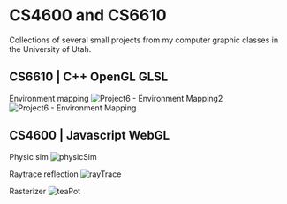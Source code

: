 # CS4600 and CS6610
Collections of several small projects from my computer graphic classes in the University of Utah.
## CS6610 | C++ OpenGL GLSL
Environment mapping
![Project6 - Environment Mapping2](https://user-images.githubusercontent.com/54004061/211911180-ba213ea0-bd7d-41a5-a7ee-68754c014097.jpg)
![Project6 - Environment Mapping](https://user-images.githubusercontent.com/54004061/211911205-5040ba64-3cae-49a8-aec8-749444af4e38.jpg)

## CS4600 | Javascript WebGL
Physic sim
![physicSim](https://user-images.githubusercontent.com/54004061/211911797-e2698a8d-9984-4c38-b0d5-0bd0a5216d9f.JPG)

Raytrace reflection
![rayTrace](https://user-images.githubusercontent.com/54004061/211911810-666d82e0-af02-49ca-838c-ce92c928b55c.JPG)

Rasterizer
![teaPot](https://user-images.githubusercontent.com/54004061/211911815-06da3cac-ee7f-4a56-9cc4-51a6b4c8a682.JPG)
